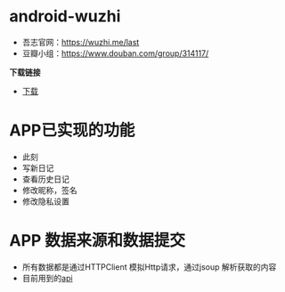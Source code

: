 # android-wuzhi
* 吾志官网：https://wuzhi.me/last
* 豆瓣小组：https://www.douban.com/group/314117/

**下载链接**
- [下载](https://github.com/LostKe/android-wuzhi/raw/master/app-release.apk)
# APP已实现的功能

* 此刻
* 写新日记
* 查看历史日记
* 修改昵称，签名
* 修改隐私设置

# APP 数据来源和数据提交

* 所有数据都是通过HTTPClient 模拟Http请求，通过jsoup 解析获取的内容
* 目前用到的[api](https://github.com/LostKe/android-wuzhi/blob/master/app/src/main/java/zs/com/wuzhi/util/Constant.java)


